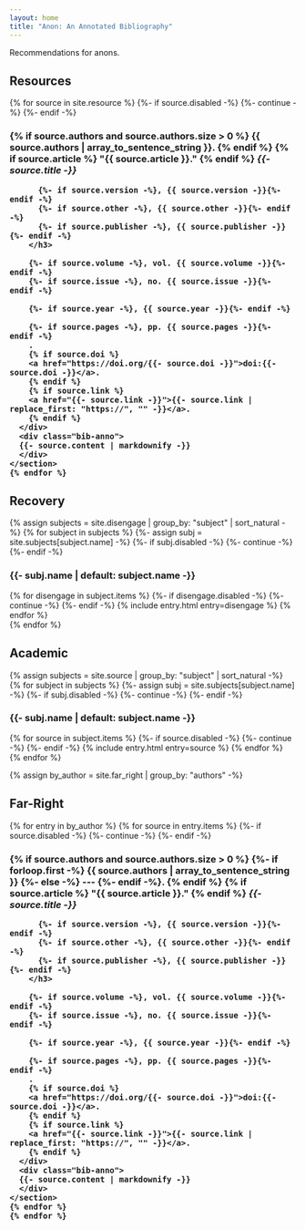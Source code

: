 ```yaml
---
layout: home
title: "Anon: An Annotated Bibliography"
---
```


Recommendations for anons.

<section>
  <h2>Resources</h2>
      {% for source in site.resource %}
      {%- if source.disabled -%}
          {%- continue -%}
      {%- endif -%}
      <section class="bib">
          <div class="bib-title">
<h3 class="bib-heading">
{% if source.authors and source.authors.size > 0 %}
{{ source.authors | array_to_sentence_string }}.
{% endif %}
{% if source.article %}
"{{ source.article }}."
{% endif %}
<i>{{- source.title -}}</i>

          {%- if source.version -%}, {{ source.version -}}{%- endif -%}
          {%- if source.other -%}, {{ source.other -}}{%- endif -%}
          {%- if source.publisher -%}, {{ source.publisher -}}{%- endif -%}
        </h3>
  
        {%- if source.volume -%}, vol. {{ source.volume -}}{%- endif -%}
        {%- if source.issue -%}, no. {{ source.issue -}}{%- endif -%}
  
        {%- if source.year -%}, {{ source.year -}}{%- endif -%}
  
        {%- if source.pages -%}, pp. {{ source.pages -}}{%- endif -%}
        .
        {% if source.doi %}
        <a href="https://doi.org/{{- source.doi -}}">doi:{{- source.doi -}}</a>.
        {% endif %}
        {% if source.link %}
        <a href="{{- source.link -}}">{{- source.link | replace_first: "https://", "" -}}</a>.
        {% endif %}
      </div>
      <div class="bib-anno">
      {{- source.content | markdownify -}}
      </div>
    </section>
    {% endfor %}
</section>

<section>
    <h2>Recovery</h2>
{% assign subjects = site.disengage | group_by: "subject" | sort_natural -%}
{% for subject in subjects %}
  {%- assign subj = site.subjects[subject.name] -%}
  {%- if subj.disabled -%}
    {%- continue -%}
  {%- endif -%}

  <section>
    <h3>{{- subj.name | default: subject.name -}}</h3>
    {% for disengage in subject.items %}
    {%- if disengage.disabled -%}
      {%- continue -%}
    {%- endif -%}
    {% include entry.html entry=disengage %}
    {% endfor %}
  </section>
{% endfor %}
</section>

<section>
    <h2>Academic</h2>
{% assign subjects = site.source | group_by: "subject" | sort_natural -%}
{% for subject in subjects %}
  {%- assign subj = site.subjects[subject.name] -%}
  {%- if subj.disabled -%}
    {%- continue -%}
  {%- endif -%}

  <section>
    <h3>{{- subj.name | default: subject.name -}}</h3>
    {% for source in subject.items %}
    {%- if source.disabled -%}
      {%- continue -%}
    {%- endif -%}
    {% include entry.html entry=source %}
    {% endfor %}
  </section>
{% endfor %}
</section>

{% assign by_author = site.far_right | group_by: "authors" -%}

<section>
  <h2>Far-Right</h2>
      {% for entry in by_author %}
      {% for source in entry.items %}
      {%- if source.disabled -%}
          {%- continue -%}
      {%- endif -%}
      <section class="bib">
          <div class="bib-title">
<h3 class="bib-heading">
{% if source.authors and source.authors.size > 0 %}
  {%- if forloop.first -%}
     {{ source.authors | array_to_sentence_string }}
  {%- else -%}
     ---
  {%- endif -%}.
{% endif %}
{% if source.article %}
"{{ source.article }}."
{% endif %}
<i>{{- source.title -}}</i>

          {%- if source.version -%}, {{ source.version -}}{%- endif -%}
          {%- if source.other -%}, {{ source.other -}}{%- endif -%}
          {%- if source.publisher -%}, {{ source.publisher -}}{%- endif -%}
        </h3>
  
        {%- if source.volume -%}, vol. {{ source.volume -}}{%- endif -%}
        {%- if source.issue -%}, no. {{ source.issue -}}{%- endif -%}
  
        {%- if source.year -%}, {{ source.year -}}{%- endif -%}
  
        {%- if source.pages -%}, pp. {{ source.pages -}}{%- endif -%}
        .
        {% if source.doi %}
        <a href="https://doi.org/{{- source.doi -}}">doi:{{- source.doi -}}</a>.
        {% endif %}
        {% if source.link %}
        <a href="{{- source.link -}}">{{- source.link | replace_first: "https://", "" -}}</a>.
        {% endif %}
      </div>
      <div class="bib-anno">
      {{- source.content | markdownify -}}
      </div>
    </section>
    {% endfor %}
    {% endfor %}
</section>
